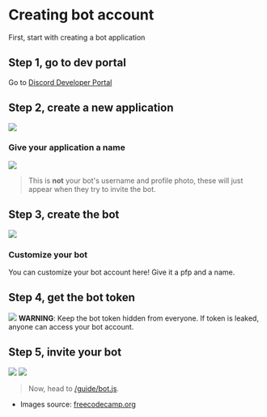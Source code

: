 # Creating bot account
First, start with creating a bot application

## Step 1, go to dev portal
Go to [Discord Developer Portal](https://discord.com/developers/applications)

## Step 2, create a new application
![](https://www.freecodecamp.org/news/content/images/2020/11/image-117.png)
### Give your application a name
![](https://www.freecodecamp.org/news/content/images/2020/11/image-118.png)
> This is **not** your bot's username and profile photo, these will just appear when they try to invite the bot.

## Step 3, create the bot
![](https://www.freecodecamp.org/news/content/images/size/w1000/2020/11/image-119.png)
### Customize your bot
You can customize your bot account here! Give it a pfp and a name.

## Step 4, get the bot token
![](https://www.freecodecamp.org/news/content/images/size/w1000/2020/11/image-122.png)
**WARNING**: Keep the bot token hidden from everyone. If token is leaked, anyone can access your bot account.

## Step 5, invite your bot
![](https://www.freecodecamp.org/news/content/images/size/w1600/2020/11/image-123.png)
![](https://www.freecodecamp.org/news/content/images/size/w1600/2020/11/image-124.png)

> Now, head to [/guide/bot.js](https://github.com/Darkgoatie/Darkgoatie-s-guide-to-discord.js/blob/main/guide/bot.md).

- Images source: [freecodecamp.org](https://www.freecodecamp.org/news/create-a-discord-bot-with-python/)
